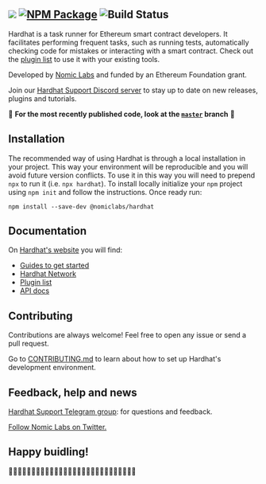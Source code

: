 ![](https://user-images.githubusercontent.com/232174/75543992-f1c39e00-5a1a-11ea-8fd4-8933638b5910.png)
[![NPM Package](https://img.shields.io/npm/v/@nomiclabs/hardhat.svg?style=flat-square)](https://www.npmjs.org/package/@nomiclabs/hardhat)
![Build Status](https://github.com/nomiclabs/hardhat/workflows/CI/badge.svg)
---------
Hardhat is a task runner for Ethereum smart contract developers. It facilitates performing frequent tasks, such as running tests, automatically checking code for mistakes or interacting with a smart contract. Check out the [plugin list](https://usehardhat.com/plugins/) to use it with your existing tools.

Developed by [Nomic Labs](https://nomiclabs.io/) and funded by an Ethereum Foundation grant.

Join our [Hardhat Support Discord server](https://invite.gg/HardhatSupport) to stay up to date on new releases, plugins and tutorials.

🚧 **For the most recently published code, look at the [`master`](https://github.com/nomiclabs/hardhat/tree/master) branch** 🚧

## Installation

The recommended way of using Hardhat is through a local installation in your project. This way your environment will be reproducible and you will avoid future version conflicts. To use it in this way you will need to prepend `npx` to run it (i.e. `npx hardhat`). To install locally initialize your `npm` project using `npm init` and follow the instructions. Once ready run:

    npm install --save-dev @nomiclabs/hardhat

## Documentation

On [Hardhat's website](https://usehardhat.com) you will find:

- [Guides to get started](https://usehardhat.com/getting-started/)
- [Hardhat Network](https://usehardhat.com/hardhat-network/)
- [Plugin list](https://usehardhat.com/plugins/)
- [API docs](https://usehardhat.com/api/)


## Contributing

Contributions are always welcome! Feel free to open any issue or send a pull request.

Go to [CONTRIBUTING.md](./CONTRIBUTING.md) to learn about how to set up Hardhat's development environment. 

## Feedback, help and news

[Hardhat Support Telegram group](http://t.me/HardhatSupport): for questions and feedback.

[Follow Nomic Labs on Twitter.](https://twitter.com/nomiclabs)


## Happy buidling!

👷‍♀️👷‍♂️👷‍♀️👷‍♂️👷‍♀️👷‍♂️👷‍♀️👷‍♂️👷‍♀️👷‍♂️👷‍♀️👷‍♂️👷‍♀️👷‍♂️
